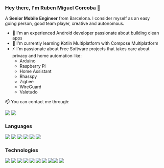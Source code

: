 ### Hey there, I'm Ruben Miguel Corcoba 👋

 A **Senior Mobile Engineer** from Barcelona. I consider myself as an easy going person, good team player, creative and autonomous. 
  - 📱 I'm an experienced Android developer passionate about building clean apps
  - 🌱 I'm currently learning Kotlin Multiplatform with Compose Multiplatform
  - ⚡ I'm passionate about Free Software projects that takes care about privacy and home automation like:
    - Arduino
    - Raspberry Pi
    - Home Assistant
    - Rhasspy
    - Zigbee
    - WireGuard
    - Valetudo
   


📫 You can contact me through:

<a href="https://es.linkedin.com/in/rmcorcoba"><img src="https://img.shields.io/badge/LinkedIn-0077B5?style=for-the-badge&logo=linkedin&logoColor=white" /></a> <a href="mailto:ruben.feina@gmail.com"><img src="https://img.shields.io/badge/Gmail-D14836?style=for-the-badge&logo=gmail&logoColor=white" /></a>

### Languages


<img src="https://camo.githubusercontent.com/177b36905bdd347c8af85d1a489a8949a4a0bedfb10e0d7b658e14f678b80e6e/68747470733a2f2f696d672e736869656c64732e696f2f62616467652f4b6f746c696e2d4231323545413f7374796c653d666f722d7468652d6261646765266c6f676f3d6b6f746c696e266c6f676f436f6c6f723d7768697465" /> <img src="https://img.shields.io/badge/java-5E5C5C?style=for-the-badge&logo=java&logoColor=white" /> <img src="https://img.shields.io/badge/json-5E5C5C?style=for-the-badge&logo=json&logoColor=white" /> <img src="https://img.shields.io/badge/PHP-777BB4?style=for-the-badge&logo=php&logoColor=white" /> <img src="https://img.shields.io/badge/C%23-239120?style=for-the-badge&logo=csharp&logoColor=white" /> <img src="https://img.shields.io/badge/Junit5-25A162?style=for-the-badge&logo=junit5&logoColor=white" />




### Technologies

<img src="https://img.shields.io/badge/Linux-FCC624?style=for-the-badge&logo=linux&logoColor=black" /> <img src="https://img.shields.io/badge/Android-3DDC84?style=for-the-badge&logo=android&logoColor=white" /> <img src="https://img.shields.io/badge/Sqlite-003B57?style=for-the-badge&logo=sqlite&logoColor=white" /> <img src="https://img.shields.io/badge/MySQL-005C84?style=for-the-badge&logo=mysql&logoColor=white" /> <img src="https://img.shields.io/badge/Arduino-00878F?logo=arduino&logoColor=fff&style=for-the-badge" /> <img src="https://img.shields.io/badge/Raspberry%20Pi-A22846?logo=raspberrypi&logoColor=fff&style=for-the-badge" />
<img src="https://img.shields.io/badge/Docker-2CA5E0?style=for-the-badge&logo=docker&logoColor=white" /> <img src="https://img.shields.io/badge/Home%20Assistant-18BCF2?logo=homeassistant&logoColor=fff&style=for-the-badge" /><img src="https://img.shields.io/badge/WireGuard-88171A?logo=wireguard&logoColor=fff&style=for-the-badge" /> <img src="https://img.shields.io/badge/Zigbee-EB0443?logo=zigbee&logoColor=fff&style=for-the-badge" />
